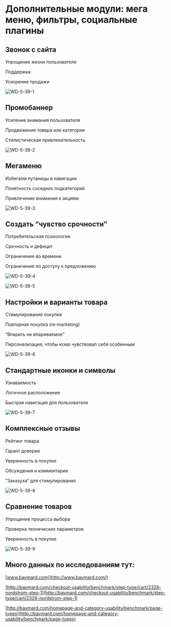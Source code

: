 # Дополнительные модули: мега меню, фильтры, социальные плагины

## Звонок с сайта

Упрощение жизни пользователя

Поддержка

Ускорение продажи

![WD-5-39-1](/images/2019/05/wd-5-39-1.png)

## Промобаннер

Усиление внимания пользователя

Продвижение товара или категории

Стилистическая привлекательность

![WD-5-39-2](/images/2019/05/wd-5-39-2.png)

## Мегаменю

Избегаем путаницы в навигации

Понятность соседних подкатегорий

Привлечение внимания к акциям

![WD-5-39-3](/images/2019/05/wd-5-39-3.png)

## Создать “чувство срочности”

Потребительская психология

Срочность и дефицит

Ограничение во времени

Ограничение по доступу к предложению

![WD-5-39-4](/images/2019/05/wd-5-39-4.png)

![WD-5-39-5](/images/2019/05/wd-5-39-5.png)

## Настройки и варианты товара

Стимулирование покупки

Повторная покупка (re-marketing)

“Впарить не впариваемое”

Персонализация, чтобы юзер чувствовал себя особенным

![WD-5-39-6](/images/2019/05/wd-5-39-6.png)

## Стандартные иконки и символы

Узнаваемость

Логичное расположение

Быстрая навигация для пользователя

![WD-5-39-7](/images/2019/05/wd-5-39-7.png)

## Комплексные отзывы

Рейтинг товара

Гарант доверия


Уверенность в покупке

Обсуждения и комментарии

“Заказуха” для стимулирования

![WD-5-39-8](/images/2019/05/wd-5-39-8.png)

## Сравнение товаров

Упрощение процесса выбора

Проверка технических
параметров

Уверенность в покупке

![WD-5-39-9](/images/2019/05/wd-5-39-9.png)

## Много данных по исследованиям тут:

[www.baymard.com](http://www.baymard.com/)

[http://baymard.com/checkout-usability/benchmark/step-type/cart/2328-nordstrom-step-1](http://baymard.com/checkout-usability/benchmark/step-type/cart/2328-nordstrom-step-1)

[http://baymard.com/homepage-and-category-usability/benchmark/page-types](http://baymard.com/homepage-and-category-usability/benchmark/page-types)
